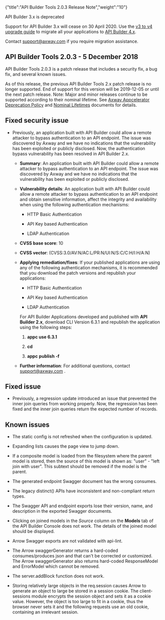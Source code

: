 {"title":"API Builder Tools 2.0.3 Release Note","weight":"10"}

API Builder 3.x is deprecated

Support for API Builder 3.x will cease on 30 April 2020. Use the [v3 to v4 upgrade guide](https://docs.axway.com/bundle/API_Builder_4x_allOS_en/page/api_builder_v3_to_v4_upgrade_guide.html) to migrate all your applications to [API Builder 4.x](https://docs.axway.com/bundle/API_Builder_4x_allOS_en/page/api_builder_getting_started_guide.html).

Contact [support@axway.com](mailto:support@axway.com) if you require migration assistance.

## API Builder Tools 2.0.3 - 5 December 2018

API Builder Tools 2.0.3 is a patch release that includes a security fix, a bug fix, and several known issues.

As of this release, the previous API Builder Tools 2.x patch release is no longer supported. End of support for this version will be 2019-12-05 or until the next patch release. Note: Major and minor releases continue to be supported according to their nominal lifetime. See [Axway Appcelerator Deprecation Policy](/docs/appc/AMPLIFY_Appcelerator_Services_Overview/Axway_Appcelerator_Deprecation_Policy/) and [Nominal Lifetimes](/docs/appc/AMPLIFY_Appcelerator_Services_Overview/Axway_Appcelerator_Product_Lifecycle/#nominal-lifetimes) documents for details.

## Fixed security issue

* Previously, an application built with API Builder could allow a remote attacker to bypass authentication to an API endpoint. The issue was discovered by Axway and we have no indications that the vulnerability has been exploited or publicly disclosed. Now, the authentication bypass vulnerability has been resolved in API Builder 2.x.

    * **Summary**: An application built with API Builder could allow a remote attacker to bypass authentication to an API endpoint. The issue was discovered by Axway and we have no indications that the vulnerability has been exploited or publicly disclosed.

    * **Vulnerability details**: An application built with API Builder could allow a remote attacker to bypass authentication to an API endpoint and obtain sensitive information, affect the integrity and availability when using the following authentication mechanisms:

        * HTTP Basic Authentication

        * API Key based Authentication

        * LDAP Authentication

    * **CVSS base score**: 10

    * **CVSS vector**: (CVSS:3.0/AV:N/AC:L/PR:N/UI:N/S:C/C:H/I:H/A:N)

    * **Applying remediation/fixes**: If your published applications are using any of the following authentication mechanisms, it is recommended that you download the patch versions and republish your applications:

        * HTTP Basic Authentication

        * API Key based Authentication

        * LDAP Authentication

        For API Builder Applications developed and published with **API Builder 2.x**, download CLI Version 6.3.1 and republish the application using the following steps:

        1. **appc use 6.3.1**

        2. **cd <your project folder>**

        3. **appc** **publish -f**

    * **Further information**: For additional questions, contact [support@axway.com](mailto:support@axway.com) .

## Fixed issue

* Previously, a regression update introduced an issue that prevented the inner join queries from working properly. Now, the regression has been fixed and the inner join queries return the expected number of records.

## Known issues

* The static config is not refreshed when the configuration is updated.

* Expanding lists causes the page view to jump down.

* If a composite model is loaded from the filesystem where the parent model is stored, then the source of this model is shown as: "user" - "left join with user". This subtext should be removed if the model is the parent.

* The generated endpoint Swagger document has the wrong consumes.

* The legacy distinct() APIs have inconsistent and non-compliant return types.

* The Swagger API and endpoint exports lose their version, name, and description in the exported Swagger documents.

* Clicking on joined models in the _Source_ column on the **Models** tab of the API Builder Console does not work. The details of the joined model should be displayed.

* Arrow Swagger exports are not validated with api-lint.

* The Arrow swaggerGenerator returns a hard-coded consumes/produces json and that can't be corrected or customized. The Arrow swaggerGenerator also returns hard-coded ResponseModel and ErrorModel which cannot be removed.

* The server.addBlock function does not work.

* Storing relatively large objects in the req.session causes Arrow to generate an object to large be stored in a session cookie. The client-sessions module encrypts the session object and sets it as a cookie value. However, the object is too large to fit in a cookie, thus the browser never sets it and the following requests use an old cookie, containing an irrelevant session.
